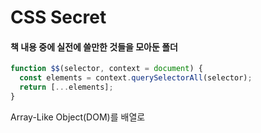# CSS Secret
#### 책 내용 중에 실전에 쓸만한 것들을 모아둔 폴더
```javascript
function $$(selector, context = document) {
  const elements = context.querySelectorAll(selector);
  return [...elements];
}
```
Array-Like Object(DOM)를 배열로
